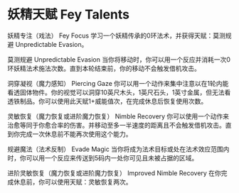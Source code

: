# 妖精天赋 Fey Talents

妖精专注（戏法） Fey Focus
学习一个妖精传承的0环法术，并获得天赋：莫测规避 Unpredictable Evasion。

莫测规避 Unpredictable Evasion
当你将移动时，你可以用一个反应并消耗一次0环妖精法术施法次数。直到本轮结束前，你的移动不会触发借机攻击。

洞穿凝视（魔力感知） Piercing Gaze
你可以用一个动作来集中注意以在1轮内能看透固体物件。你的视觉可以洞穿10英尺木头，1英尺石头，1英寸金属，但无法看透铁制品。你可以使用此天赋1+威能值次，在完成休息后恢复使用次数。

灵敏恢复（魔力恢复或进阶魔力恢复） Nimble Recovery
你可以使用一个动作来治愈等同于你愈合率的伤害。并移动至多一半速度的距离且不会触发借机攻击。直到你完成一次休息前不能再次使用这个能力。

规避魔法（法术反制） Evade Magic
当你将成为法术目标或处在法术效应范围内时，你可以用一个反应来传送到5码内一处你可见且未被占据的区域。

进阶灵敏恢复（魔力恢复或进阶魔力恢复） Improved Nimble Recovery
在你完成休息前，你可以使用天赋：灵敏恢复两次。

 
